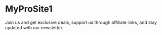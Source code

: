 # MyProSite1
Join us and get exclusive deals, support us through affiliate links, and stay updated with our newsletter.
